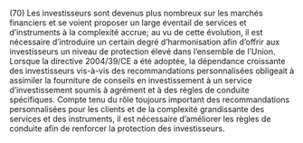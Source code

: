 (70) Les investisseurs sont devenus plus nombreux sur les marchés financiers et se voient proposer un large éventail de services et d’instruments à la complexité accrue; au vu de cette évolution, il est nécessaire d’introduire un certain degré d’harmonisation afin d’offrir aux investisseurs un niveau de protection élevé dans l’ensemble de l’Union. Lorsque la directive 2004/39/CE a été adoptée, la dépendance croissante des investisseurs vis-à-vis des recommandations personnalisées obligeait à assimiler la fourniture de conseils en investissement à un service d’investissement soumis à agrément et à des règles de conduite spécifiques. Compte tenu du rôle toujours important des recommandations personnalisées pour les clients et de la complexité grandissante des services et des instruments, il est nécessaire d’améliorer les règles de conduite afin de renforcer la protection des investisseurs.